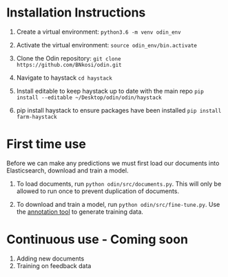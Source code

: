# Installation Instructions

1. Create a virtual environment:
`python3.6 -m venv odin_env`

2. Activate the virtual environment:
`source odin_env/bin.activate`

3. Clone the Odin repository:
`git clone https://github.com/BNkosi/odin.git`

4. Navigate to haystack
`cd haystack`

5. Install editable to keep haystack up to date with the main repo
`pip install --editable ~/Desktop/odin/odin/haystack`

6. pip install haystack to ensure packages have been installed
`pip install farm-haystack`

# First time use

Before we can make any predictions we must first load our documents into Elasticsearch, download and train a model.
1. To load documents, run `python odin/src/documents.py`. This will only be allowed to run once to prevent duplication of documents.

2. To download and train a model, run `python odin/src/fine-tune.py`. Use the [annotation tool](https://annotate.deepset.ai/) to generate training data.

# Continuous use - Coming soon

1. Adding new documents
2. Training on feedback data